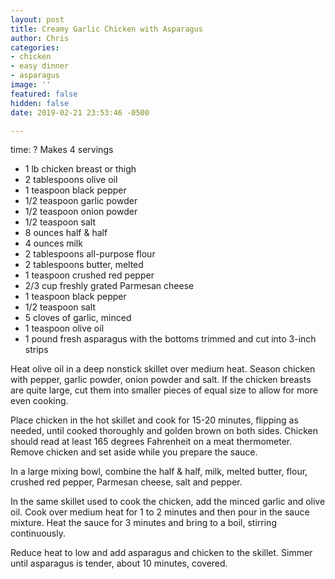 ```yaml
---
layout: post
title: Creamy Garlic Chicken with Asparagus
author: Chris
categories:
- chicken
- easy dinner
- asparagus
image: ''
featured: false
hidden: false
date: 2019-02-21 23:53:46 -0500

---
```

time: ? Makes 4 servings

* 1 lb chicken breast or thigh
* 2 tablespoons olive oil
* 1 teaspoon black pepper
* 1/2 teaspoon garlic powder
* 1/2 teaspoon onion powder
* 1/2 teaspoon salt 
* 8 ounces half & half
* 4 ounces milk
* 2 tablespoons all-purpose flour
* 2 tablespoons butter, melted
* 1 teaspoon crushed red pepper
* 2/3 cup freshly grated Parmesan cheese
* 1 teaspoon black pepper
* 1/2 teaspoon salt
* 5 cloves of garlic, minced 
* 1 teaspoon olive oil
* 1 pound fresh asparagus with the bottoms trimmed and cut into 3-inch strips

Heat olive oil in a deep nonstick skillet over medium heat. Season chicken with pepper, garlic powder, onion powder and salt. If the chicken breasts are quite large, cut them into smaller pieces of equal size to allow for more even cooking.

Place chicken in the hot skillet and cook for 15-20 minutes, flipping as needed, until cooked thoroughly and golden brown on both sides. Chicken should read at least 165 degrees Fahrenheit on a meat thermometer. Remove chicken and set aside while you prepare the sauce.

In a large mixing bowl, combine the half & half, milk, melted butter, flour, crushed red pepper, Parmesan cheese, salt and pepper.

In the same skillet used to cook the chicken, add the minced garlic and olive oil. Cook over medium heat for 1 to 2 minutes and then pour in the sauce mixture. Heat the sauce for 3 minutes and bring to a boil, stirring continuously.

Reduce heat to low and add asparagus and chicken to the skillet. Simmer until asparagus is tender, about 10 minutes, covered. 